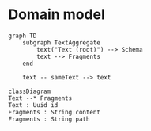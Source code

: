 # Domain model

```mermaid
graph TD
    subgraph TextAggregate
        text("Text (root)") --> Schema
        text --> Fragments
    end

    text -- sameText --> text
```

```mermaid
classDiagram
Text --* Fragments
Text : Uuid id
Fragments : String content
Fragments : String path
```
